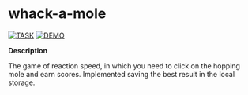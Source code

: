 # whack-a-mole

[![TASK](https://img.shields.io/badge/-TASK-green?style=flat)](https://github.com/rolling-scopes-school/tasks/blob/master/tasks/stage-0/projects.md#task-10-whack-a-mole-40)
[![DEMO](https://img.shields.io/badge/-DEMO-blue?style=flat)](https://pishuhott.github.io/whack-a-mole/)

**Description**

The game of reaction speed, in which you need to click on the hopping mole and earn scores. Implemented saving the best result in the local storage.
